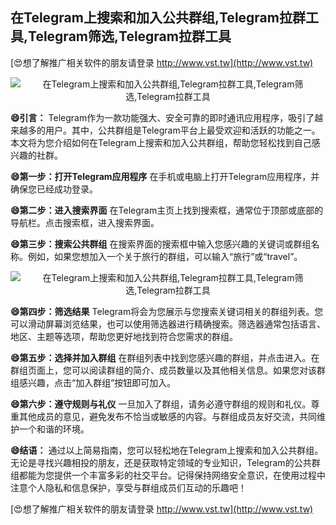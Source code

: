 ## **在Telegram上搜索和加入公共群组,Telegram拉群工具,Telegram筛选,Telegram拉群工具**

[😍想了解推广相关软件的朋友请登录 http://www.vst.tw](http://www.vst.tw)

 <center><img src="https://vst.tw/MP4/tuiguang/png/1.png" alt="在Telegram上搜索和加入公共群组,Telegram拉群工具,Telegram筛选,Telegram拉群工具"></center>

**😄引言：**
Telegram作为一款功能强大、安全可靠的即时通讯应用程序，吸引了越来越多的用户。其中，公共群组是Telegram平台上最受欢迎和活跃的功能之一。本文将为您介绍如何在Telegram上搜索和加入公共群组，帮助您轻松找到自己感兴趣的社群。

**😄第一步：打开Telegram应用程序**
在手机或电脑上打开Telegram应用程序，并确保您已经成功登录。

**😄第二步：进入搜索界面**
在Telegram主页上找到搜索框，通常位于顶部或底部的导航栏。点击搜索框，进入搜索界面。

**😄第三步：搜索公共群组**
在搜索界面的搜索框中输入您感兴趣的关键词或群组名称。例如，如果您想加入一个关于旅行的群组，可以输入“旅行”或“travel”。

 <center><img src="https://vst.tw/MP4/tuiguang/png/1.png" alt="在Telegram上搜索和加入公共群组,Telegram拉群工具,Telegram筛选,Telegram拉群工具"></center>

**😄第四步：筛选结果**
Telegram将会为您展示与您搜索关键词相关的群组列表。您可以滑动屏幕浏览结果，也可以使用筛选器进行精确搜索。筛选器通常包括语言、地区、主题等选项，帮助您更好地找到符合您需求的群组。

**😄第五步：选择并加入群组**
在群组列表中找到您感兴趣的群组，并点击进入。在群组页面上，您可以阅读群组的简介、成员数量以及其他相关信息。如果您对该群组感兴趣，点击“加入群组”按钮即可加入。

**😄第六步：遵守规则与礼仪**
一旦加入了群组，请务必遵守群组的规则和礼仪。尊重其他成员的意见，避免发布不恰当或敏感的内容。与群组成员友好交流，共同维护一个和谐的环境。

**😄结语：**
通过以上简易指南，您可以轻松地在Telegram上搜索和加入公共群组。无论是寻找兴趣相投的朋友，还是获取特定领域的专业知识，Telegram的公共群组都能为您提供一个丰富多彩的社交平台。记得保持网络安全意识，在使用过程中注意个人隐私和信息保护，享受与群组成员们互动的乐趣吧！

[😍想了解推广相关软件的朋友请登录 http://www.vst.tw](http://www.vst.tw)



